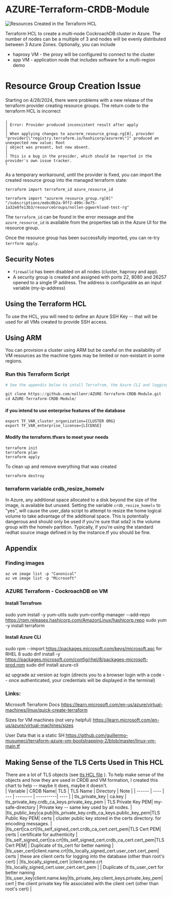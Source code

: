# AZURE-Terraform-CRDB-Module

![Resources Created in the Terraform HCL](resources/azure-single-regon.drawio.png)

Terraform HCL to create a multi-node CockroachDB cluster in Azure.   The number of nodes can be a multiple of 3 and nodes will be evenly distributed between 3 Azure Zones.   Optionally, you can include
 - haproxy VM - the proxy will be configured to connect to the cluster
 - app VM - application node that includes software for a multi-region demo

# Resource Group Creation Issue
Starting on 4/28/2024, there were problems with a new release of the terraform provider creating resource groups.   The return code to the terraform HCL is incorrect
```
╷
│ Error: Provider produced inconsistent result after apply
│
│ When applying changes to azurerm_resource_group.rg[0], provider "provider[\"registry.terraform.io/hashicorp/azurerm\"]" produced an unexpected new value: Root
│ object was present, but now absent.
│
│ This is a bug in the provider, which should be reported in the provider's own issue tracker.
╵

```
As a temporary workaround, until the provider is fixed, you can import the created resource group into the managed terraform state:
```
terraform import terraform_id azure_resource_id
```

```
terraform import "azurerm_resource_group.rg[0]" "/subscriptions/eebc0b2a-9ff2-499c-9e75-1a32e8fe13b3/resourceGroups/nollen-pgworkload-test-rg"
```

The `terraform_id` can be found in the error message and the `azure_resource_id` is available from the properties tab in the Azure UI for the resource group.

Once the resource group has been successfully imported, you can re-try `terrform apply`.

## Security Notes
- `firewalld` has been disabled on all nodes (cluster, haproxy and app).   
- A security group is created and assigned with ports 22, 8080 and 26257 opened to a single IP address.  The address is configurable as an input variable (my-ip-address)  

## Using the Terraform HCL
To use the HCL, you will need to define an Azure SSH Key -- that will be used for all VMs created to provide SSH access.

## Using ARM
You can provision a cluster using ARM but be careful on the availability of VM resources as the machine types may be limited or non-existant in some regions.  

### Run this Terraform Script
```terraform
# See the appendix below to intall Terrafrom, the Azure CLI and logging in to Azure

git clone https://github.com/nollenr/AZURE-Terraform-CRDB-Module.git
cd AZURE-Terraform-CRDB-Module/
```

#### if you intend to use enterprise features of the database 
```
export TF_VAR_cluster_organization={CLUSTER ORG}
export TF_VAR_enterprise_license={LICENSE}
```


#### Modify the terraform.tfvars to meet your needs

```
terraform init
terraform plan
terraform apply
```
To clean up and remove everything that was created

```
terraform destroy
```

### terraform variable crdb_resize_homelv
In Azure, any additional space allocated to a disk beyond the size of the image, is available but unused.  Setting the variable `crdb_resize_homelv` to "yes", will cause the user_data script to attempt to resize the home logical volume to take advantage of the additional space.  This is potentially dangerous and should only be used if you're sure that sda2 is the volume group with the homelv partition.  Typically, if you're using the standard redhat source image defined in by the instance.tf you should be fine.  

## Appendix 
### Finding images
```
az vm image list -p "Canonical"
az vm image list -p "Microsoft"
```
### AZURE Terraform - CockroachDB on VM

#### Install Terrafrom
sudo yum install -y yum-utils
sudo yum-config-manager --add-repo https://rpm.releases.hashicorp.com/AmazonLinux/hashicorp.repo
sudo yum -y install terraform

#### Install Azure CLI
sudo rpm --import https://packages.microsoft.com/keys/microsoft.asc
for RHEL 8
sudo dnf install -y https://packages.microsoft.com/config/rhel/8/packages-microsoft-prod.rpm
sudo dnf install azure-cli

az upgrade
az version
az login (directs you to a browser login with a code -- once authenticated, your credentials will be displayed in the terminal)

### Links:
Microsoft Terraform Docs
https://learn.microsoft.com/en-us/azure/virtual-machines/linux/quick-create-terraform

Sizes for VM machines (not very helpful)
https://learn.microsoft.com/en-us/azure/virtual-machines/sizes

User Data that is a static SH 
https://github.com/guillermo-musumeci/terraform-azure-vm-bootstrapping-2/blob/master/linux-vm-main.tf


## Making Sense of the TLS Certs Used in This HCL
There are a lot of TLS objects (see [tls HCL file](tls.tf) ).  To help make sense of the objects and how they are used in CRDB and VM formation, I created this chart to help -- maybe it does, maybe it doesn't.  
| Variable | CRDB  Name| TLS | TLS Name | Directory | Note |
| ------   | ----      | --- | -------- | ----------|  ---- |
| tls_private_key | ca.key | tls_private_key.crdb_ca_keys.private_key_pem | TLS Private Key PEM| my-safe-directory | Private key -- same key used by all nodes. |
|tls_public_key|ca.pub|tls_private_key.crdb_ca_keys.public_key_pem|TLS Public Key PEM| certs | cluster public key stored  in the certs directory.  for encoding messages. |
|tls_cert|ca.crt|tls_self_signed_cert.crdb_ca_cert.cert_pem|TLS Cert PEM| certs | certificate for authenticity |
|tls_self_signed_cert|ca.crt|tls_self_signed_cert.crdb_ca_cert.cert_pem|TLS Cert PEM| | Duplicate of tls_cert for better naming |
|tls_user_cert|client.name.crt|tls_locally_signed_cert.user_cert.cert_pem| certs | these are client certs for logging into the database (other than root's cert) | 
|tls_locally_signed_cert |client.name.crt |tls_locally_signed_cert.user_cert.cert_pem | | Duplicate of tls_user_cert for better naming
|tls_user_key|client.name.key|tls_private_key.client_keys.private_key_pem| cert | the client private key file associated with the client cert (other than root's cert) |
